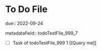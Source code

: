 # To Do File

due:: 2022-09-24

metadatafield:: todoTestFile_999_7

- [ ] Task of todoTestFile_999 1 [[Query me]]
